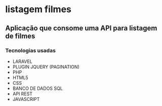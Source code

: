 # listagem filmes
 ## Aplicação que consome uma API para listagem de filmes

 ### Tecnologias usadas
* LARAVEL
* PLUGIN JQUERY (PAGINATION)
* PHP
* HTML5
* CSS
* BANCO DE DADOS SQL
* API REST
* JAVASCRIPT

